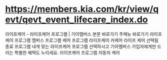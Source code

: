 # https://members.kia.com/kr/view/qevt/qevt_event_lifecare_index.do

라이프케어 - 라이프케어 프로그램 | 기아멤버스
본문 바로가기
주메뉴 바로가기
라이프케어 프로그램
멤버스 프로그램
케어 프로그램
라이프케어
카케어
라이프 케어
선택됨
종료 프로그램
내게 맞는 라이프케어 프로그램 선택하시고
기아멤버스 가입자에게만 드리는 특별한 혜택도 누리세요.
라이프케어 프로그램
자동차 케어